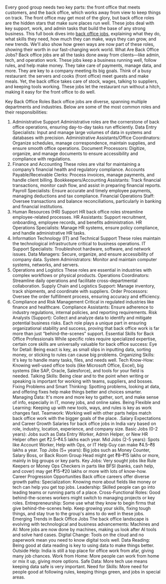 Every good group needs two key parts: the front office that meets customers, and the back office, which works away from view to keep things on track. The front office may get most of the glory, but back office roles are the hidden stars that make sure places run well. These jobs deal with key support, work, and admin tasks that build the base of any strong business.
This full book dives into <a href=https://nediaz.com/blog/what-are-back-office-jobs-roles-skills-salary-guide>back office jobs</a>, explaining what they do, what skills they need, how much they can make, ways they can grow, and new trends. We'll also show how green ways are now part of these roles, showing their worth in our fast-changing work world.
What Are Back Office Jobs?
Back office jobs are all the tasks done away from clients—like admin, tech, and operation work. These jobs keep a business running well, follow rules, and help make money. They take care of payments, manage data, and more. They are key to a company meeting its big goals.
Think of a busy restaurant: the servers and cooks (front office) meet guests and make meals. Yet, the back office takes care of stock, wages, talking to suppliers, and keeping tools working. These jobs let the restaurant run without a hitch, making it easy for the front office to do well.

Key Back Office Roles
Back office jobs are diverse, spanning multiple departments and industries. Below are some of the most common roles and their responsibilities:
1. Administrative Support
Administrative roles are the cornerstone of back office operations, ensuring day-to-day tasks run efficiently.
Data Entry Specialists: Input and manage large volumes of data in systems and databases with precision.
Administrative Assistants/Office Coordinators: Organize schedules, manage correspondence, maintain supplies, and ensure smooth office operations.
Document Processors: Digitize, organize, and manage documents to ensure accessibility and compliance with regulations.
2. Finance and Accounting
These roles are vital for maintaining a company’s financial health and regulatory compliance.
Accounts Payable/Receivable Clerks: Process invoices, manage payments, and handle client billing.
Bookkeepers/Accounting Assistants: Track financial transactions, monitor cash flow, and assist in preparing financial reports.
Payroll Specialists: Ensure accurate and timely employee payments, managing deductions and tax compliance.
Financial Operations Staff: Oversee transactions and balance reconciliations, particularly in banking and financial institutions.
3. Human Resources (HR) Support
HR back office roles streamline employee-related processes.
HR Assistants: Support recruitment, onboarding, employee records, and benefits administration.
HR Operations Specialists: Manage HR systems, ensure policy compliance, and handle administrative HR tasks.
4. Information Technology (IT) and Technical Support
These roles maintain the technological infrastructure critical to business operations.
IT Support Specialists: Troubleshoot hardware, software, and network issues.
Data Managers: Secure, organize, and ensure accessibility of company data.
System Administrators: Monitor and maintain computer systems, networks, and servers.
5. Operations and Logistics
These roles are essential in industries with complex workflows or physical products.
Operations Coordinators: Streamline daily operations and facilitate cross-departmental collaboration.
Supply Chain and Logistics Support: Manage inventory, track shipments, and coordinate with suppliers.
Order Processors: Oversee the order fulfillment process, ensuring accuracy and efficiency.
6. Compliance and Risk Management
Critical in regulated industries like finance and healthcare.
Compliance Assistants: Ensure adherence to industry regulations, internal policies, and reporting requirements.
Risk Analysts (Support): Collect and analyze data to identify and mitigate potential business risks.
Each role plays a unique part in ensuring organizational stability and success, proving that back office work is far more than just “behind-the-scenes” support.
Essential Skills for Back Office Professionals
While specific roles require specialized expertise, certain core skills are universally valuable for back office success:
Eye for Detail: Being exact is key, as small slips in inputting data, sorting money, or sticking to rules can cause big problems.
Organizing Skills: It's key to handle many tasks, files, and needs well.
Tech Know-How: Knowing well-used office tools (like Microsoft Office, Excel), big systems (like SAP, Oracle, Salesforce), and tools for your field is needed.
Talking Skills: Being clear and to the point when writing or speaking is important for working with teams, suppliers, and bosses.
Fixing Problems and Smart Thinking: Spotting problems, looking at data, and offering fixes help make things better and choices smarter.
Managing Data: It's more and more key to gather, sort, and make sense of info, especially in IT, money jobs, and online sales.
Being Flexible and Learning: Keeping up with new tools, ways, and rules is key as work changes fast.
Teamwork: Working well with other parts helps match back office work with the bigger goals of the place.
.Salary Expectations and Career Growth
Salaries for back office jobs in India vary based on role, industry, location, experience, and company size.
Basic Jobs (0-2 years): Jobs such as Data Entry Worker, Admin Helper, or New HR Helper often get ₹2.5–₹4.5 lakhs each year.
Mid Jobs (2-5 years): Spots like Account Worker, Help with Ops, or IT Help Guy can make ₹4.5–₹8 lakhs a year.
Top Jobs (5+ years): Big jobs such as Money Counter, Salary Boss, or Back Room Group Head might get ₹8–₹15 lakhs or more, mainly in big groups or key parts.
Key Jobs: Very sought jobs like Rule Keepers or Money Ops Checkers in parts like BFSI (banks, cash help, and cover) may get ₹15–₹20 lakhs or more with lots of know-how.
Career Progression Opportunities
Back office careers offer diverse growth paths:
Specialization: Knowing more about fields like money or tech can help you get top jobs.
Leadership: Skilled people can go into leading teams or running parts of a place.
Cross-Functional Roles: Good behind-the-scenes workers might switch to managing projects or key roles.
Entrepreneurship: Some use what they know to begin firms that give behind-the-scenes help.
Keep growing your skills, fixing tough things, and stay true to the group's aims to do well in these jobs.
Emerging Trends in Back Office Jobs
The back office landscape is evolving with technological and business advancements:
Machines and AI: More jobs are now done by machines, making us look after AI tools and solve hard cases.
Digital Change: Tools on the cloud and no paperwork mean you need to know digital tools well.
Data Reading: Being good at data reading is key to using data to make things better.
Outside Help: India is still a top place for office work from afar, giving many job chances.
Work from Home: More people can work from home or mix it up, giving more options.
Safe Data: More tech use means keeping data safe is very important.
Need for Skills: More need for people good at following rules, keeping things green, and jobs in special areas.

